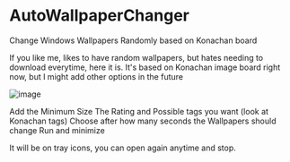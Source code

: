 # AutoWallpaperChanger
Change Windows Wallpapers Randomly based on Konachan board

If you like me, likes to have random wallpapers, but hates needing to download everytime, here it is.
It's based on Konachan image board right now, but I might add other options in the future

![image](https://user-images.githubusercontent.com/8836540/114353563-90d62700-9b43-11eb-81ed-d57ac6235a02.png)

Add the Minimum Size
The Rating 
and Possible tags you want (look at Konachan tags)
Choose after how many seconds the Wallpapers should change
Run and minimize

It will be on tray icons, you can open again anytime and stop.
